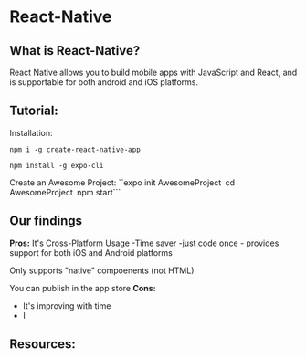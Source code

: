 # React-Native


## What is React-Native?
React Native allows you to build mobile apps with JavaScript and React, and is supportable for both android and iOS platforms.  

## Tutorial:
Installation:

```npm i -g create-react-native-app```

 ```npm install -g expo-cli```


Create an Awesome Project:
``expo init AwesomeProject```
 ```cd AwesomeProject```
 ```npm start```


## Our findings

**Pros:**
It's Cross-Platform Usage
 -Time saver -just code once - provides support for both iOS and Android platforms

Only supports "native" compoenents (not HTML)

You can publish in the app store
**Cons:**
- It's improving with time 
- I


## Resources:

